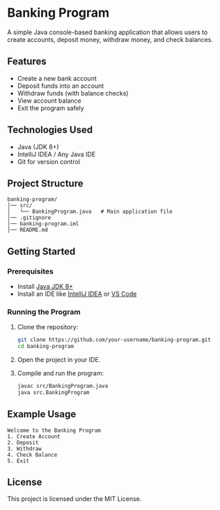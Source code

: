# Banking Program

A simple Java console-based banking application that allows users to
create accounts, deposit money, withdraw money, and check balances.

## Features

-   Create a new bank account
-   Deposit funds into an account
-   Withdraw funds (with balance checks)
-   View account balance
-   Exit the program safely

## Technologies Used

-   Java (JDK 8+)
-   IntelliJ IDEA / Any Java IDE
-   Git for version control

## Project Structure

    banking-program/
    │── src/
    │   └── BankingProgram.java   # Main application file
    │── .gitignore
    │── banking-program.iml
    │── README.md

## Getting Started

### Prerequisites

-   Install [Java JDK
    8+](https://www.oracle.com/java/technologies/javase-jdk8-downloads.html)
-   Install an IDE like [IntelliJ IDEA](https://www.jetbrains.com/idea/)
    or [VS Code](https://code.visualstudio.com/)

### Running the Program

1.  Clone the repository:

    ``` bash
    git clone https://github.com/your-username/banking-program.git
    cd banking-program
    ```

2.  Open the project in your IDE.

3.  Compile and run the program:

    ``` bash
    javac src/BankingProgram.java
    java src.BankingProgram
    ```

## Example Usage

    Welcome to the Banking Program
    1. Create Account
    2. Deposit
    3. Withdraw
    4. Check Balance
    5. Exit

## License

This project is licensed under the MIT License.
